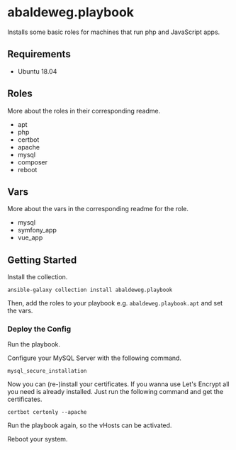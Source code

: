 # abaldeweg.playbook

Installs some basic roles for machines that run php and JavaScript apps.

## Requirements

- Ubuntu 18.04

## Roles

More about the roles in their corresponding readme.

- apt
- php
- certbot
- apache
- mysql
- composer
- reboot

## Vars

More about the vars in the corresponding readme for the role.

- mysql
- symfony_app
- vue_app

## Getting Started

Install the collection.

```shell
ansible-galaxy collection install abaldeweg.playbook
```

Then, add the roles to your playbook e.g. `abaldeweg.playbook.apt` and set the vars.

### Deploy the Config

Run the playbook.

Configure your MySQL Server with the following command.

```shell
mysql_secure_installation
```

Now you can (re-)install your certificates. If you wanna use Let's Encrypt all you need is already installed. Just run the following command and get the certificates.

```shell
certbot certonly --apache
```

Run the playbook again, so the vHosts can be activated.

Reboot your system.
